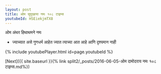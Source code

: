 ```yaml
---
layout: post
title: ओम सुमुखाया नमः १०८ टाइम्स
youtubeId: HSEiekjmTX8
---
```

 
 
 ओम अंथर हिथाथमने नमः  
 
 -  ज्याच्यात असे गुणधर्म आहेत ज्यात त्याच्या आत आहे आणि दृश्यमान नाही 
 
  
 
  
 
 
 
 
 
 


{% include youtubePlayer.html id=page.youtubeId %}
 
[Next]({{ site.baseurl }}{% link  split2/_posts/2016-06-05-ओम दामोदराय नमः १०८ टाइम्स.md%})
 
